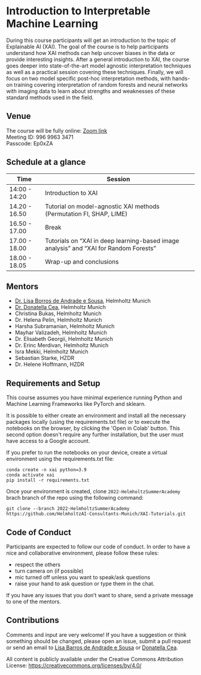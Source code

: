 # Introduction to Interpretable Machine Learning 

During this course participants will get an introduction to the topic of Explainable AI (XAI). The goal of the course is to help participants understand how XAI methods can help uncover biases in the data or provide interesting insights. After a general introduction to XAI, the course goes deeper into state-of-the-art model agnostic interpretation techniques as well as a practical session covering these techniques. Finally, we will focus on two model specific post-hoc interpretation methods, with hands-on training covering interpretation of random forests and neural networks with imaging data to learn about strengths and weaknesses of these standard methods used in the field.

## Venue
The course will be fully online:
[Zoom link](https://zoom.us/j/99699633471?pwd=RkhPRkdTTkx4WlZBMjg2RVNFOG5HQT09)  
Meeting ID: 996 9963 3471  
Passcode: Ep0xZA

## Schedule at a glance

|    Time     |      Session      |
|-------------|-------------------|
|14:00 - 14:20|Introduction to XAI|
|14.20 - 16.50|Tutorial on model-agnostic XAI methods (Permutation FI, SHAP, LIME)|
|16.50 - 17.00|Break|
|17.00 - 18.00|Tutorials on “XAI in deep learning-based image analysis” and “XAI for Random Forests”|
|18.00 - 18.05|Wrap-up and conclusions|


## Mentors

- [Dr. Lisa Borros de Andrade e Sousa](mailto:lisa.barros@helmholtz-munich.de), Helmholtz Munich 
- [Dr. Donatella Cea](mailto:donatella.cea@helmholtz-munich.de), Helmholtz Munich
- Christina Bukas, Helmholtz Munich
- Dr. Helena Pelin, Helmholtz Munich
- Harsha Subramanian, Helmholtz Munich
- Mayhar Valizadeh, Helmholtz Munich
- Dr. Elisabeth Georgii, Helmholtz Munich
- Dr. Erinc Merdivan, Helmholtz Munich
- Isra Mekki, Helmholtz Munich
- Sebastian Starke, HZDR
- Dr. Helene Hoffmann, HZDR

## Requirements and Setup

This course assumes you have minimal experience running Python and Machine Learning Frameworks like PyTorch and sklearn.

It is possible to either create an environment and install all the necessary packages locally (using the requirements.txt file) or to execute the notebooks on the browser, by clicking the 'Open in Colab' button. This second option doesn't require any further installation, but the user must have access to a Google account.

If you prefer to run the notebooks on your device, create a virtual environment using the requirements.txt file:
```
conda create -n xai python=3.9
conda activate xai
pip install -r requirements.txt
```

Once your environment is created, clone `2022-HelmholtzSummerAcademy` brach branch of the repo using the following command:

```
git clone --branch 2022-HelmholtzSummerAcademy https://github.com/HelmholtzAI-Consultants-Munich/XAI-Tutorials.git
```

## Code of Conduct

Participants are expected to follow our code of conduct. In order to have a nice and collaborative environment, please follow these rules:

- respect the others
- turn camera on (if possible)
- mic turned off unless you want to speak/ask questions
- raise your hand to ask question or type them in the chat.

If you have any issues that you don’t want to share, send a private message to one of the mentors.

## Contributions

Comments and input are very welcome! If you have a suggestion or think something should be changed, please open an issue, submit a pull request or send an email to [Lisa Barros de Andrade e Sousa](mailto:lisa.barros@helmholtz-munich.de) or [Donatella Cea](mailto:donatella.cea@helmholtz-munich.de).


All content is publicly available under the Creative Commons Attribution License: https://creativecommons.org/licenses/by/4.0/

